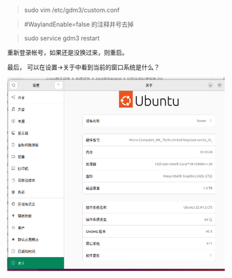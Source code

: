 > sudo vim /etc/gdm3/custom.conf

> #WaylandEnable=false 的注释井号去掉

> sudo service gdm3 restart

重新登录帐号，如果还是没换过来，则重启。



最后， 可以在设置->关于中看到当前的窗口系统是什么？

![](../../../../assets/2023-03-24-19-09-49-image.png)

